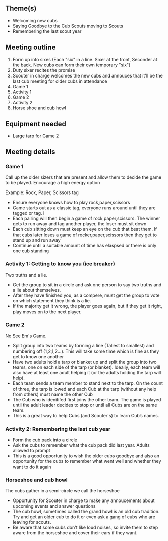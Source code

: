 
## Theme(s)

* Welcoming new cubs
* Saying Goodbye to the Cub Scouts moving to Scouts
* Remembering the last scout year

## Meeting outline

1. Form up into sixes (Each "six" in a line. Sixer at the front, Seconder at the back. New cubs can form their own temporary "six")
1. Duty sixer recites the promise
1. Scouter in charge welcomes the new cubs and annouces that it'll be the last cub meeting for older cubs in attendance
1. Game 1
1. Activity 1
1. Game 2
1. Activity 2
1. Horse shoe and cub howl

## Equipment needed

* Large tarp for Game 2

## Meeting details

### Game 1

Call up the older sizers that are present and allow them to decide the game to be played. Encourage a high energy option

Example: Rock, Paper, Scissors tag

* Ensure everyone knows how to play rock,paper,scissors
* Game starts out as a classic tag, everyone runs around until they are tagged or tag. i
* Each pairing will then begin a game of rock,paper,scissors. The winner gets to run away and tag another player, the loser must sit down
* Each cub sitting down must keep an eye on the cub that beat them. If that cubs later loses a game of rocker,paper,scissors then they get to stand up and run away
* Continue until a suitable amount of time has elaspsed or there is only one cub standing

### Activity 1: Getting to know you (ice breaker)

Two truths and a lie.

* Get the group to sit in a circle and ask one person to say two truths and a lie about themselves.
* After they have finished you, as a compere, must get the group to vote on which statement they think is a lie.
* If the majority get it wrong, the player goes again, but if they get it right, play moves on to the next player.

### Game 2

No See Em's Game.

* Split group into two teams by forming a line (Tallest to smallest) and numbering off (1,2,1,2...). This will take some time which is fine as they get to know one another
* Have two adults hold a tarp or blanket up and split the group into two teams, one on each side of the tarp (or blanket). Ideally, each
team will also have at least one adult helping it (or the adults
holding the tarp will help). 
* Each team sends a team member to stand next to the tarp. On the count of three, the tarp is lowed and each Cub at the tarp (without any help from others) must name the other Cub
* The Cub who is idenitifed first joins the other team. The game is played until the adult leader decides to stop or until all Cubs are on the same team.
* This is a great way to help Cubs (and Scouter's) to learn Cub’s names.

### Activity 2: Remembering the last cub year

* Form the cub pack into a circle
* Ask the cubs to remember what the cub pack did last year. Adults allowed to prompt
* This is a good opportunity to wish the older cubs goodbye and also an opportunity for the cubs to remember what went well and whether they want to do it again

### Horseshoe and cub howl

The cubs gather in a semi-circle we call the horseshoe

* Opportunity for Scouter in charge to make any annoucements about upcoming events and answer questions
* The cub howl, sometimes called the grand howl is an old cub tradition. Try and get an older cub to do it or even ask a gang of cubs who are leaving for scouts.
* Be aware that some cubs don't like loud noises, so invite them to step aware from the horseshoe and cover their ears if they want.


